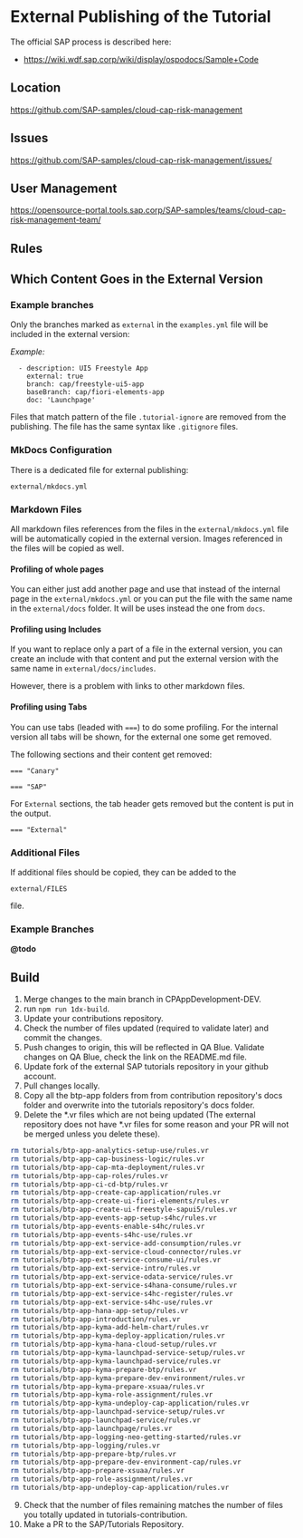 # External Publishing of the Tutorial

The official SAP process is described here:

* https://wiki.wdf.sap.corp/wiki/display/ospodocs/Sample+Code

## Location

https://github.com/SAP-samples/cloud-cap-risk-management
## Issues

https://github.com/SAP-samples/cloud-cap-risk-management/issues/

## User Management

https://opensource-portal.tools.sap.corp/SAP-samples/teams/cloud-cap-risk-management-team/

## Rules

## Which Content Goes in the External Version

### Example branches

Only the branches marked as `external` in the `examples.yml` file will be included in the external version:

*Example:*

```
  - description: UI5 Freestyle App
    external: true
    branch: cap/freestyle-ui5-app
    baseBranch: cap/fiori-elements-app
    doc: 'Launchpage'
```

Files that match pattern of the file `.tutorial-ignore` are removed from the publishing. The file has the same syntax like `.gitignore` files.

### MkDocs Configuration

There is a dedicated file for external publishing:

```
external/mkdocs.yml
```

### Markdown Files

All markdown files references from the files in the `external/mkdocs.yml` file will be automatically copied in the external version. Images referenced in the files will be copied as well.

#### Profiling of whole pages

You can either just add another page and use that instead of the internal page in the `external/mkdocs.yml` or you can put the file with the same name in the `external/docs` folder. It will be uses instead the one from `docs`.

#### Profiling using Includes

If you want to replace only a part of a file in the external version, you can create an include with that content and put the external version with the same name in `external/docs/includes`.

However, there is a problem with links to other markdown files.

#### Profiling using Tabs

You can use tabs (leaded with `===`) to do some profiling. For the internal version all tabs will be shown, for the external one some get removed.

The following sections and their content get removed:

```
=== "Canary"
```

```
=== "SAP"
```

For `External` sections, the tab header gets removed but the content is put in the output.

```
=== "External"
```

### Additional Files

If additional files should be copied, they can be added to the

```
external/FILES
```

file.

### Example Branches

**@todo**

## Build

1. Merge changes to the main branch in CPAppDevelopment-DEV.
2. run `npm run 1dx-build`.
3. Update your contributions repository.
4. Check the number of files updated (required to validate later) and commit the changes.
5. Push changes to origin, this will be reflected in QA Blue. Validate changes on QA Blue, check the link on the README.md file.
5. Update fork of the external SAP tutorials repository in your github account.
6. Pull changes locally.
7. Copy all the btp-app folders from from contribution repository's docs folder and overwrite into the tutorials repository's docs folder.
8. Delete the *.vr files which are not being updated (The external repository does not have *.vr files for some reason and your PR will not be merged unless you delete these).
```sh
rm tutorials/btp-app-analytics-setup-use/rules.vr
rm tutorials/btp-app-cap-business-logic/rules.vr
rm tutorials/btp-app-cap-mta-deployment/rules.vr
rm tutorials/btp-app-cap-roles/rules.vr
rm tutorials/btp-app-ci-cd-btp/rules.vr
rm tutorials/btp-app-create-cap-application/rules.vr
rm tutorials/btp-app-create-ui-fiori-elements/rules.vr
rm tutorials/btp-app-create-ui-freestyle-sapui5/rules.vr
rm tutorials/btp-app-events-app-setup-s4hc/rules.vr
rm tutorials/btp-app-events-enable-s4hc/rules.vr
rm tutorials/btp-app-events-s4hc-use/rules.vr
rm tutorials/btp-app-ext-service-add-consumption/rules.vr
rm tutorials/btp-app-ext-service-cloud-connector/rules.vr
rm tutorials/btp-app-ext-service-consume-ui/rules.vr
rm tutorials/btp-app-ext-service-intro/rules.vr
rm tutorials/btp-app-ext-service-odata-service/rules.vr
rm tutorials/btp-app-ext-service-s4hana-consume/rules.vr
rm tutorials/btp-app-ext-service-s4hc-register/rules.vr
rm tutorials/btp-app-ext-service-s4hc-use/rules.vr
rm tutorials/btp-app-hana-app-setup/rules.vr
rm tutorials/btp-app-introduction/rules.vr
rm tutorials/btp-app-kyma-add-helm-chart/rules.vr
rm tutorials/btp-app-kyma-deploy-application/rules.vr
rm tutorials/btp-app-kyma-hana-cloud-setup/rules.vr
rm tutorials/btp-app-kyma-launchpad-service-setup/rules.vr
rm tutorials/btp-app-kyma-launchpad-service/rules.vr
rm tutorials/btp-app-kyma-prepare-btp/rules.vr
rm tutorials/btp-app-kyma-prepare-dev-environment/rules.vr
rm tutorials/btp-app-kyma-prepare-xsuaa/rules.vr
rm tutorials/btp-app-kyma-role-assignment/rules.vr
rm tutorials/btp-app-kyma-undeploy-cap-application/rules.vr
rm tutorials/btp-app-launchpad-service-setup/rules.vr
rm tutorials/btp-app-launchpad-service/rules.vr
rm tutorials/btp-app-launchpage/rules.vr
rm tutorials/btp-app-logging-neo-getting-started/rules.vr
rm tutorials/btp-app-logging/rules.vr
rm tutorials/btp-app-prepare-btp/rules.vr
rm tutorials/btp-app-prepare-dev-environment-cap/rules.vr
rm tutorials/btp-app-prepare-xsuaa/rules.vr
rm tutorials/btp-app-role-assignment/rules.vr
rm tutorials/btp-app-undeploy-cap-application/rules.vr
```
9. Check that the number of files remaining matches the number of files you totally updated in tutorials-contribution.
10. Make a PR to the SAP/Tutorials Repository.